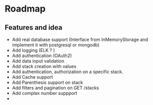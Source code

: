 # Roadmap

## Features and idea

- Add real database support (Interface from InMemoryStorage and implement it with postgresql or mongodb)
- Add logging (ELK ? ) 
- Add authentication (OAuth2)
- Add data input validation 
- Add stack creation with values
- Add authentication, authorization on a specific stack.
- Add Cache support
- Add Parenthesis support on stack
- Add filters and pagination on GET /stacks 
- Add complex number suppport 
- 